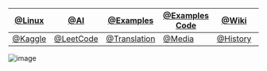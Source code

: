 
[@Linux](https://www.junx.ml/Linux) | [@AI](https://www.junx.ml/AI) | [@Examples](https://www.junx.ml/examples) | [@Examples Code](https://nbviewer.jupyter.org/github/junxnone/examples/tree/master/) | [@Wiki](https://www.junx.ml/wiki) | [@Notes](https://www.junx.ml/notes) 
-- | -- | -- | -- | -- | -- 
[@Kaggle](https://www.junx.ml/Kaggle) | [@LeetCode](https://www.junx.ml/leetcode) | [@Translation](https://www.junx.ml/Translation) | [@Media](https://www.junx.ml/Media) | [@History](https://www.junx.ml/History) | [@Archived](./Archived.md)


![image](https://user-images.githubusercontent.com/2216970/75631781-9ec33400-5c30-11ea-8aad-d73417124c7b.png)
